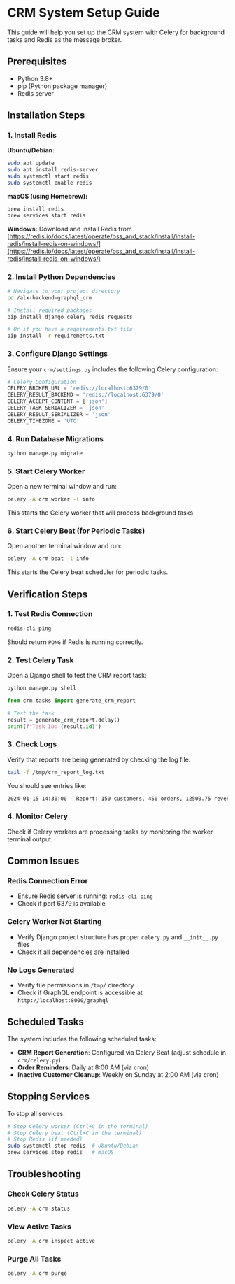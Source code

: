 # CRM System Setup Guide

This guide will help you set up the CRM system with Celery for background tasks and Redis as the message broker.

## Prerequisites

- Python 3.8+
- pip (Python package manager)
- Redis server

## Installation Steps

### 1. Install Redis

**Ubuntu/Debian:**

```bash
sudo apt update
sudo apt install redis-server
sudo systemctl start redis
sudo systemctl enable redis
```

**macOS (using Homebrew):**

```bash
brew install redis
brew services start redis
```

**Windows:**
Download and install Redis from [https://redis.io/docs/latest/operate/oss_and_stack/install/install-redis/install-redis-on-windows/](https://redis.io/docs/latest/operate/oss_and_stack/install/install-redis/install-redis-on-windows/)

### 2. Install Python Dependencies

```bash
# Navigate to your project directory
cd /alx-backend-graphql_crm

# Install required packages
pip install django celery redis requests

# Or if you have a requirements.txt file
pip install -r requirements.txt
```

### 3. Configure Django Settings

Ensure your `crm/settings.py` includes the following Celery configuration:

```python
# Celery Configuration
CELERY_BROKER_URL = 'redis://localhost:6379/0'
CELERY_RESULT_BACKEND = 'redis://localhost:6379/0'
CELERY_ACCEPT_CONTENT = ['json']
CELERY_TASK_SERIALIZER = 'json'
CELERY_RESULT_SERIALIZER = 'json'
CELERY_TIMEZONE = 'UTC'
```

### 4. Run Database Migrations

```bash
python manage.py migrate
```

### 5. Start Celery Worker

Open a new terminal window and run:

```bash
celery -A crm worker -l info
```

This starts the Celery worker that will process background tasks.

### 6. Start Celery Beat (for Periodic Tasks)

Open another terminal window and run:

```bash
celery -A crm beat -l info
```

This starts the Celery beat scheduler for periodic tasks.

## Verification Steps

### 1. Test Redis Connection

```bash
redis-cli ping
```

Should return `PONG` if Redis is running correctly.

### 2. Test Celery Task

Open a Django shell to test the CRM report task:

```bash
python manage.py shell
```

```python
from crm.tasks import generate_crm_report

# Test the task
result = generate_crm_report.delay()
print(f"Task ID: {result.id}")
```

### 3. Check Logs

Verify that reports are being generated by checking the log file:

```bash
tail -f /tmp/crm_report_log.txt
```

You should see entries like:

```bash
2024-01-15 14:30:00 - Report: 150 customers, 450 orders, 12500.75 revenue
```

### 4. Monitor Celery

Check if Celery workers are processing tasks by monitoring the worker terminal output.

## Common Issues

### Redis Connection Error

- Ensure Redis server is running: `redis-cli ping`
- Check if port 6379 is available

### Celery Worker Not Starting

- Verify Django project structure has proper `celery.py` and `__init__.py` files
- Check if all dependencies are installed

### No Logs Generated

- Verify file permissions in `/tmp/` directory
- Check if GraphQL endpoint is accessible at `http://localhost:8000/graphql`

## Scheduled Tasks

The system includes the following scheduled tasks:

- **CRM Report Generation**: Configured via Celery Beat (adjust schedule in `crm/celery.py`)
- **Order Reminders**: Daily at 8:00 AM (via cron)
- **Inactive Customer Cleanup**: Weekly on Sunday at 2:00 AM (via cron)

## Stopping Services

To stop all services:

```bash
# Stop Celery worker (Ctrl+C in the terminal)
# Stop Celery beat (Ctrl+C in the terminal)
# Stop Redis (if needed)
sudo systemctl stop redis  # Ubuntu/Debian
brew services stop redis   # macOS
```

## Troubleshooting

### Check Celery Status

```bash
celery -A crm status
```

### View Active Tasks

```bash
celery -A crm inspect active
```

### Purge All Tasks

```bash
celery -A crm purge
```
